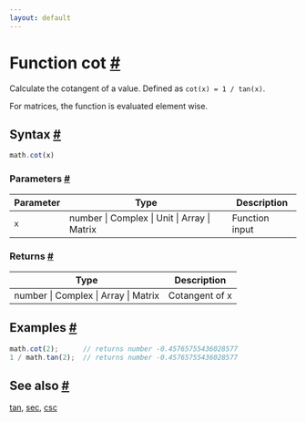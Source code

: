 ```yaml
---
layout: default
---
```


<h1 id="function-cot">Function cot <a href="#function-cot" title="Permalink">#</a></h1>

Calculate the cotangent of a value. Defined as `cot(x) = 1 / tan(x)`.

For matrices, the function is evaluated element wise.


<h2 id="syntax">Syntax <a href="#syntax" title="Permalink">#</a></h2>

```js
math.cot(x)
```

<h3 id="parameters">Parameters <a href="#parameters" title="Permalink">#</a></h3>

Parameter | Type | Description
--------- | ---- | -----------
`x` | number &#124; Complex &#124; Unit &#124; Array &#124; Matrix | Function input

<h3 id="returns">Returns <a href="#returns" title="Permalink">#</a></h3>

Type | Description
---- | -----------
number &#124; Complex &#124; Array &#124; Matrix | Cotangent of x


<h2 id="examples">Examples <a href="#examples" title="Permalink">#</a></h2>

```js
math.cot(2);      // returns number -0.45765755436028577
1 / math.tan(2);  // returns number -0.45765755436028577
```


<h2 id="see-also">See also <a href="#see-also" title="Permalink">#</a></h2>

[tan](tan.html),
[sec](sec.html),
[csc](csc.html)


<!-- Note: This file is automatically generated from source code comments. Changes made in this file will be overridden. -->
